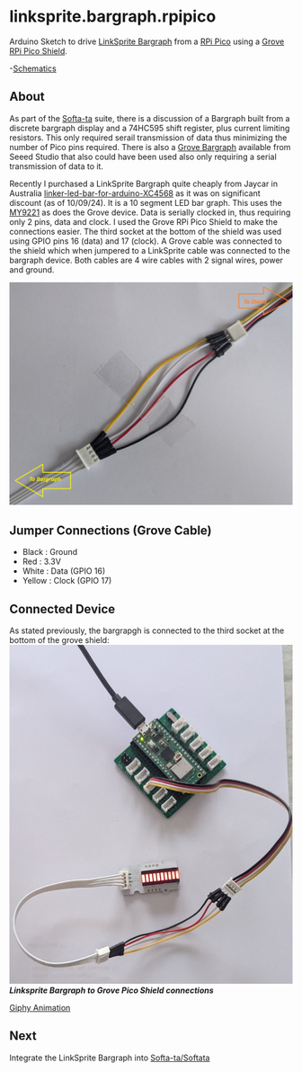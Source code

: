 # linksprite.bargraph.rpipico
Arduino Sketch to drive [LinkSprite Bargraph](https://wiki.linksprite.com/index.php?title=LED_Bar&oldid=4543) from a [RPi Pico](https://www.raspberrypi.com/documentation/microcontrollers/pico-series.html) using a [Grove RPi Pico Shield](https://www.seeedstudio.com/Grove-Shield-for-Pi-Pico-v1-0-p-4846.html).

-[Schematics](https://s3.amazonaws.com/linksprite/LinkerKit/LED+Bar.pdf)

## About

As part of the [Softa-ta](https://github.com/djaus2/Soft-ata) suite, there is a discussion of a Bargraph built from
a discrete bargraph display and a 74HC595 shift register, plus current limiting resistors. This only required serail transmission of data thus 
minimizing the number of Pico pins required.
There is also a [Grove Bargraph](https://wiki.seeedstudio.com/Grove-LED_Bar/) available from Seeed Studio that also could have been used also
only requiring a serial transmission of data to it.

Recently I purchased a LinkSprite Bargraph quite cheaply from Jaycar in Australia [linker-led-bar-for-arduino-XC4568](https://www.jaycar.com.au/linker-led-bar-for-arduino/p/XC4568) as it was on significant discount (as of 10/09/24). 
It is a 10 segment LED bar graph. This uses the [MY9221](http://www.my-semi.com/file/MY9221_BF_0.7.pdf) as does the Grove device. 
Data is serially clocked in, thus requiring only 2 pins, data and clock.
I used the Grove RPi Pico Shield to make the connections easier. 
The third socket at the bottom of the shield was used using GPIO pins 16 (data) and 17 (clock).
A Grove cable was connected to the shield which when jumpered to a LinkSprite cable was connected to the bargraph device. 
Both cables are 4 wire cables with 2 signal wires, power and ground.

![Cable Jumpers](images/cable-jumpers.jpg)

## Jumper Connections (Grove Cable)

  - Black  : Ground
  - Red    : 3.3V
  - White  : Data (GPIO 16)
  - Yellow : Clock (GPIO 17)

## Connected Device

As stated previously, the bargrapgh is connected to the third socket at the bottom of the grove shield:  
![LinkSprint Bargrapgh - Grove](images/PXL_20240910_063944336.jpg)  
***Linksprite Bargraph to Grove Pico Shield connections***

[Giphy Animation](https://giphy.com/embed/YMj0oajD5xOegzI72A)

## Next

Integrate the LinkSprite Bargraph into [Softa-ta/Softata](https://github.com/djaus2/Soft-ata)
